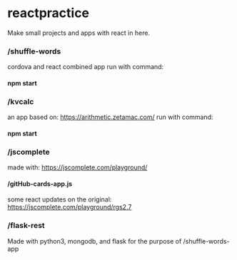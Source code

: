# reactpractice
Make small projects and apps with react in here.





### /shuffle-words
cordova and react combined app
run with command:
#### npm start





### /kvcalc
an app based on: https://arithmetic.zetamac.com/
run with command:
#### npm start





### /jscomplete
made with: https://jscomplete.com/playground/
#### /gitHub-cards-app.js
some react updates on the original: https://jscomplete.com/playground/rgs2.7





### /flask-rest
Made with python3, mongodb, and flask for the purpose of /shuffle-words-app
